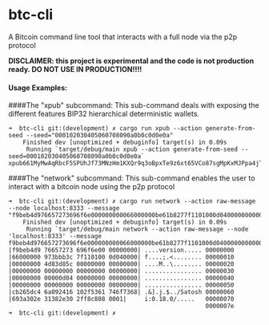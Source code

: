 # btc-cli
A Bitcoin command line tool that interacts with a full node via the p2p protocol


**DISCLAIMER: this project is experimental and the code is not  production ready. DO NOT USE IN PRODUCTION!!!!**

#### Usage Examples:
####The "xpub" subcommand:
This sub-command deals with exposing the different features BIP32 hierarchical deterministic wallets. 
```
➜  btc-cli git:(development) ✗ cargo run xpub --action generate-from-seed --seed="000102030405060708090a0b0c0d0e0a"
    Finished dev [unoptimized + debuginfo] target(s) in 0.09s
     Running `target/debug/main xpub --action generate-from-seed --seed=000102030405060708090a0b0c0d0e0a`
xpub661MyMwAqRbcF5SPUhJf73MNzHm1KXQr9q3oBpxTe9z6xt65VCo87sgMpKxMJPpa4jTDzyEncBPYFyHCQZdgzWf6Y5V6G7hhyvpJKWU2Qb5
```

####The "network" subcommand:
This sub-command enables the user to interact with a bitcoin node using the  p2p protocol
```
➜  btc-cli git:(development) ✗ cargo run network --action raw-message --node localhost:8333 --message "f9beb4d976657273696f6e000000000066000000be61b8277f1101000d04000000000000f00f4d5c00000000000000000000000000000000000000000000ffff5bf08c80b4bd0d04000000000000000000000000000000000000000000000000faa99559cc68a1c1102f5361746f7368693a302e31372e312f938c080001"
    Finished dev [unoptimized + debuginfo] target(s) in 0.09s
     Running `target/debug/main network --action raw-message --node 'localhost:8333' --message f9beb4d976657273696f6e000000000066000000be61b8277f1101000d04000000000000f00f4d5c00000000000000000000000000000000000000000000ffff5bf08c80b4bd0d04000000000000000000000000000000000000000000000000faa99559cc68a1c1102f5361746f7368693a302e31372e312f938c080001`
|f9beb4d9 76657273 696f6e00 00000000| ....version..... 00000000
|66000000 973bbb3c 7f110100 0d040000| f....;.<........ 00000010
|00000000 4d83d85c 00000000 00000000| ....M..\........ 00000020
|00000000 00000000 00000000 00000000| ................ 00000030
|00000000 00000d04 00000000 00000000| ................ 00000040
|00000000 00000000 00000000 00000000| ................ 00000050
|cb265dc4 6a092416 102f5361 746f7368| .&].j.$../Satosh 00000060
|693a302e 31382e30 2ff8c808 0001|     i:0.18.0/.....   00000070
                                                       0000007e
➜  btc-cli git:(development) ✗

```
